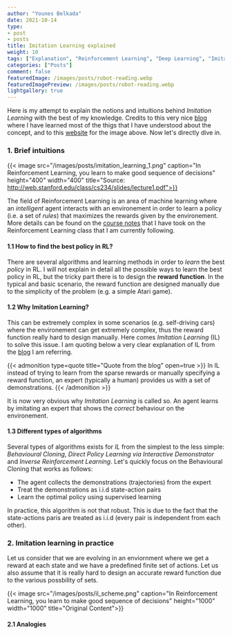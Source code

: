 ```yaml
---
author: "Younes Belkada"
date: 2021-10-14
type:
- post 
- posts
title: Imitation Learning explained
weight: 10
tags: ["Explanation", "Reinforcement Learning", "Deep Learning", "Imitation Learning"]
categories: ["Posts"]
comment: false
featuredImage: /images/posts/robot-reading.webp
featuredImagePreview: /images/posts/robot-reading.webp
lightgallery: true
---
```


Here is my attempt to explain the notions and intuitions behind *Imitation Learning* with the best of my knowledge. Credits to this very nice [blog](https://smartlabai.medium.com/a-brief-overview-of-imitation-learning-8a8a75c44a9c) where I have learned most of the thigs that I have understood about the concept, and to this [website](https://www.stateofdigital.com/we-need-to-write-for-robots-until-they-read-like-people-why-our-industry-needs-technical-content-creators/) for the image above. Now let's directly dive in.

### 1. Brief intuitions

{{< image src="/images/posts/imitation_learning_1.png" caption="In Reinforcement Learning, you learn to make good sequence of decisions" height="400" width="400" title="Source: http://web.stanford.edu/class/cs234/slides/lecture1.pdf">}}

The field of Reinforcement Learning is an area of machine learning where an *intelligent* agent interacts with an environement in order to learn a policy (i.e. a set of *rules*) that maximizes the rewards given by the environement. More details can be found on the [course notes](https://younesbelkada.github.io/notes/rl1/) that I have took on the Reinforcement Learning class that I am currently following. 

#### 1.1 How to find the best policy in RL?

There are several algorithms and learning methods in order to *learn* the best *policy* in RL. I will not explain in detail all the possible ways to learn the best policy in RL, but the tricky part there is to design the **reward function**. In the typical and basic scenario, the reward function are designed manually due to the simplicity of the problem (e.g. a simple Atari game). 

#### 1.2 Why Imitation Learning?

This can be extremely complex in some scenarios (e.g. self-driving cars) where the environement can get extremely complex, thus the reward function really hard to design manually. Here comes *Imitation Learning* (IL) to solve this issue. I am quoting below a very clear explanation of IL from the [blog](https://smartlabai.medium.com/a-brief-overview-of-imitation-learning-8a8a75c44a9c) I am referring.

{{< admonition type=quote title="Quote from the blog" open=true >}}
In IL instead of trying to learn from the sparse rewards or manually specifying a reward function, an expert (typically a human) provides us with a set of demonstrations.
{{< /admonition >}}

It is now very obvious why *Imitation Learning* is called so. An agent learns by imitating an expert that shows the *correct* behaviour on the environement.

#### 1.3 Different types of algorithms

Several types of algorithms exists for *IL* from the simplest to the less simple: *Behavioural Cloning*, *Direct Policy Learning via Interactive Demonstrator* and *Inverse Reinforcement Learning*. Let's quickly focus on the Behavioural Cloning that works as follows:

* The agent collects the demonstrations (trajectories) from the expert
* Treat the demonstrations as i.i.d state-action pairs
* Learn the optimal policy using supervised learning

In practice, this algorithm is not that robust. This is due to the fact that the state-actions paris are treated as i.i.d (every pair is independent from each other).

### 2. Imitation learning in practice

Let us consider that we are evolving in an enviornment where we get a reward at each state and we have a predefined finite set of actions. Let us also assume that it is really hard to design an accurate reward function due to the various possbility of sets.

{{< image src="/images/posts/il_scheme.png" caption="In Reinforcement Learning, you learn to make good sequence of decisions" height="1000" width="1000" title="Original Content">}}

#### 2.1 Analogies

